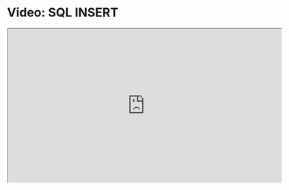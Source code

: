 # Video: SQL INSERT

<iframe src="https://player.vimeo.com/video/594327973/?title=0&byline=0&portrait=0" width="640" height="360" allowfullscreen="allowfullscreen" allow="autoplay; fullscreen; picture-in-picture"></iframe>
